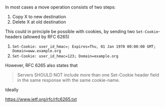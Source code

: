 
In most cases a move operation consists of two steps:

1. Copy X to new destination
2. Delete X at old destination

This could in principle be possible with cookies, by
sending two `Set-Cookie`-headers (allowed by RFC 6265)

1. `Set-Cookie: user_id_hmac=; Expires=Thu, 01 Jan 1970 00:00:00 GMT; Domain=www.example.org`
2. `Set-Cookie: user_id_hmac=123; Domain=example.org`

However, RFC 6265 also states that

> Servers SHOULD NOT include more than one Set-Cookie header field in the same response with the same cookie-name.

Ideally


https://www.ietf.org/rfc/rfc6265.txt
